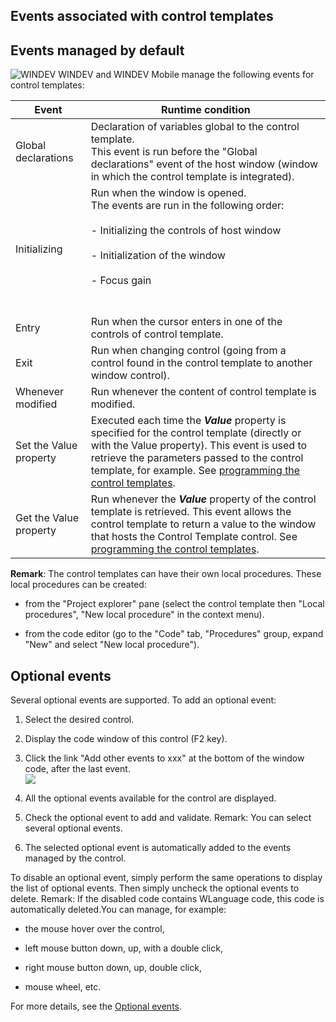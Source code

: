 


## Events associated with control templates
			



<a name="NOTE1"></a>
<a name="NOTE1_1"></a>


## Events managed by default
<a name="events_managed_default_ELTTEXTE000212"></a>
![WINDEV](https://doc.pcsoft.fr/ext/images/us/WD.png) WINDEV and WINDEV Mobile manage the following events for control templates:

| Event | Runtime condition |
| --- | --- |
| Global declarations | Declaration of variables global to the control template.<br>This event is run before the "Global declarations" event of the host window (window in which the control template is integrated). |
| Initializing | Run when the window is opened.<br>The events are run in the following order:<br><br>- Initializing the controls of host window<br><br>- Initialization of the window<br><br>- Focus gain<br><br><br> |
| Entry | Run when the cursor enters in one of the controls of control template. |
| Exit | Run when changing control (going from a control found in the control template to another window control). |
| Whenever modified | Run whenever the content of control template is modified. |
| Set the Value property | Executed each time the ***Value*** property is specified for the control template (directly or with the Value property). This event is used to retrieve the parameters passed to the control template, for example. See [programming the control templates](../WDChamp/9000098.md). |
| Get the Value property | Run whenever the ***Value*** property of the control template is retrieved. This event allows the control template to return a value to the window that hosts the Control Template control. See [programming the control templates](../WDChamp/9000098.md). |


**Remark**: The control templates can have their own local procedures. These local procedures can be created:

- from the "Project explorer" pane (select the control template then "Local procedures", "New local procedure" in the context menu).

- from the code editor (go to the "Code" tab, "Procedures" group, expand "New" and select "New local procedure").




<a name="NOTE2"></a>
<a name="NOTE2_1"></a>


## Optional events
<a name="optional_events_ELTTEXTE000242"></a>
Several optional events are supported.
To add an optional event:

1. Select the desired control.

2. Display the code window of this control (F2 key).

3. Click the link "Add other events to xxx" at the bottom of the window code, after the last event.  <br>![](https://doc.pcsoft.fr/en-US/images/image.awp?langid=3&name=Traitements_optionnels_WD_OK%20-%20HC%20N%B0001.gif)


4. All the optional events available for the control are displayed. 

5. Check the optional event to add and validate. 
	Remark: You can select several optional events. 

6. The selected optional event is automatically added to the events managed by the control.




To disable an optional event, simply perform the same operations to display the list of optional events. Then simply uncheck the optional events to delete. 
Remark: If the disabled code contains WLanguage code, this code is automatically deleted.You can manage, for example:

- the mouse hover over the control,

- left mouse button down, up, with a double click,

- right mouse button down, up, double click, 

- mouse wheel, etc.




For more details, see the [Optional events](../WDChamp/1014004.md).


